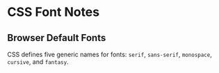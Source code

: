 # CSS Font Notes


## Browser Default Fonts

CSS defines five generic names for fonts:  `serif`, `sans-serif`, `monospace`,
`cursive`, and `fantasy`.
